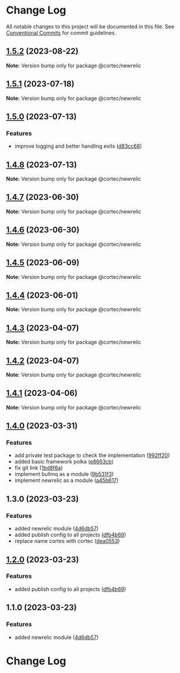 # Change Log

All notable changes to this project will be documented in this file.
See [Conventional Commits](https://conventionalcommits.org) for commit guidelines.

## [1.5.2](https://github.com/saswatds/cortec/compare/@cortec/newrelic@1.5.1...@cortec/newrelic@1.5.2) (2023-08-22)

**Note:** Version bump only for package @cortec/newrelic

## [1.5.1](https://github.com/saswatds/cortec/compare/@cortec/newrelic@1.5.0...@cortec/newrelic@1.5.1) (2023-07-18)

**Note:** Version bump only for package @cortec/newrelic

## [1.5.0](https://github.com/saswatds/cortec/compare/@cortec/newrelic@1.4.8...@cortec/newrelic@1.5.0) (2023-07-13)

### Features

- improve logging and better handling exits ([d83cc68](https://github.com/saswatds/cortec/commit/d83cc68317ed32925f03ed731e4e0fdadd369987))

## [1.4.8](https://github.com/saswatds/cortec/compare/@cortec/newrelic@1.4.7...@cortec/newrelic@1.4.8) (2023-07-13)

**Note:** Version bump only for package @cortec/newrelic

## [1.4.7](https://github.com/saswatds/cortec/compare/@cortec/newrelic@1.4.6...@cortec/newrelic@1.4.7) (2023-06-30)

**Note:** Version bump only for package @cortec/newrelic

## [1.4.6](https://github.com/saswatds/cortec/compare/@cortec/newrelic@1.4.5...@cortec/newrelic@1.4.6) (2023-06-30)

**Note:** Version bump only for package @cortec/newrelic

## [1.4.5](https://github.com/saswatds/cortec/compare/@cortec/newrelic@1.4.4...@cortec/newrelic@1.4.5) (2023-06-09)

**Note:** Version bump only for package @cortec/newrelic

## [1.4.4](https://github.com/saswatds/cortec/compare/@cortec/newrelic@1.4.3...@cortec/newrelic@1.4.4) (2023-06-01)

**Note:** Version bump only for package @cortec/newrelic

## [1.4.3](https://github.com/saswatds/cortec/compare/@cortec/newrelic@1.4.2...@cortec/newrelic@1.4.3) (2023-04-07)

**Note:** Version bump only for package @cortec/newrelic

## [1.4.2](https://github.com/saswatds/cortec/compare/@cortec/newrelic@1.4.1...@cortec/newrelic@1.4.2) (2023-04-07)

**Note:** Version bump only for package @cortec/newrelic

## [1.4.1](https://github.com/saswatds/cortec/compare/@cortec/newrelic@1.4.0...@cortec/newrelic@1.4.1) (2023-04-06)

**Note:** Version bump only for package @cortec/newrelic

## [1.4.0](https://github.com/saswatds/cortec/compare/@cortec/newrelic@1.3.0...@cortec/newrelic@1.4.0) (2023-03-31)

### Features

- add private test package to check the implementation ([992ff20](https://github.com/saswatds/cortec/commit/992ff20ca4c3b7ce2d154323a6a9e763c2214c22))
- added basic framework polka ([e8663cb](https://github.com/saswatds/cortec/commit/e8663cb6b0103c2c530539b96c3fc959c14860e3))
- fix git link ([1bd8f6a](https://github.com/saswatds/cortec/commit/1bd8f6a6789555c02abaaa58b58d82c6a474f23c))
- implement bullmq as a module ([9b531f3](https://github.com/saswatds/cortec/commit/9b531f39e1275b3e25e09f20033d81eb3bb7871d))
- implement newrelic as a module ([a45b617](https://github.com/saswatds/cortec/commit/a45b6171829b819e75e9dfb7264fa4eb51b6a899))

## 1.3.0 (2023-03-23)

### Features

- added newrelic module ([4d6db57](https://github.com/saswatds/cortec/commit/4d6db57877216baa2378ca990916df62023291d6))
- added publish config to all projects ([dfb4b69](https://github.com/saswatds/cortec/commit/dfb4b69645b860b6686792d7a4272700686fd544))
- replace name cortes with cortec ([dea0553](https://github.com/saswatds/cortec/commit/dea055356354609a61c9900293a68c07cb71ba54))

## [1.2.0](https://github.com/saswatds/cortec/compare/@cortec/newrelic@1.1.0...@cortec/newrelic@1.2.0) (2023-03-23)

### Features

- added publish config to all projects ([dfb4b69](https://github.com/saswatds/cortec/commit/dfb4b69645b860b6686792d7a4272700686fd544))

## 1.1.0 (2023-03-23)

### Features

- added newrelic module ([4d6db57](https://github.com/saswatds/cortec/commit/4d6db57877216baa2378ca990916df62023291d6))

# Change Log
